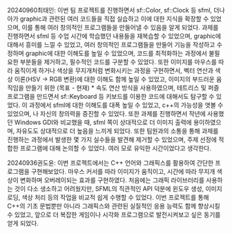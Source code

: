 20240960최태인: 이번 팀 프로젝트를 진행하면서 sf::Color, sf::Clock 등 sfml, 더나아가 graphic과 관련된 여러 코드들을 직접 실습하고 이에 대한 지식을 확장할 수 있었으며, 이를 통해 여러 창의적인 프로그램들을 만들어낼 수 있음을 알게 되었다. 과제를 진행하면서 sfml 등 수업 시간에 학습했던 내용들을 재복습할 수 있었으며, graphic에 대해서 흥미를 느낄 수 있었고, 여러 창의적인 프로그램들을 만들어 기능을 작성하고 수정하며 graphic에 대한 이해도를 높일 수 있었으며, 코드를 최적화하는 과정에서 불필요한 부분들을 제거하고, 필수적인 코드를 구분할 수 있었다. 또한 이미지를 마우스를 따라 움직이게 하거나 색상을 무지개처럼 변화시키는 과정을 구현하면서, 벡터 연산과 색상 이론(HSV → RGB 변환)에 대한 이해도 함께 높일 수 있었고, 이미지의 부드러운 움직임을 만들기 위한 (목표 - 현재) * 속도 연산 방식을 사용하였으며, 테트리스 및 퍼즐 프로그램을 만드면서 sf::Keyboard 등 키보드를 이용한 코드에 대해서도 탐구할 수 있었다. 이 과정에서 sfml에 대한 이해도를 대폭 높일 수 있었고, c++의 가능성을 엿볼 수 있었으며, 나 자신의 창의력을 증진할 수 있었다. 또한 과제를 진행하면서 작년에 사용했던 Windows GDI와 비교했을 때, sfml 쪽이 상대적으로 더 이미지 출력에 용이하였으며, 자유도도 상대적으로 더 높음을 느끼게 되었다. 또한 팀원과의 소통을 통해 과제를 진행하는 과정에서 발생한 몇 가지 실수들을 발견해 제거할 수 있었으며, 주제 선정에 적합한 프로그램에 대해 논의할 수 있었다. 여러 모로 유익한 시간이었다고 생각한다.

20240936권도윤: 이번 프로젝트에서는 C++ 언어와 그래픽스를 활용하여 간단한 프로그램을 구현해보았다. 마우스 커서를 따라 이미지가 움직이고, 시간에 따라 무지개 색상이 변화하며 오버레이되는 효과를 구현하였다. 처음에는 그래픽 라이브러리를 사용하는 것이 다소 생소하고 어려웠지만, SFML의 직관적인 API 덕분에 윈도우 생성, 이미지 로딩, 색상 처리 등의 작업을 비교적 쉽게 수행할 수 있었다. 이번 프로젝트를 통해 C++의 기초 문법뿐만 아니라 그래픽스와 관련된 실질적인 응용 능력도 함께 향상시킬 수 있었고, 앞으로 더 복잡한 게임이나 시각화 프로그램으로 발전시켜보고 싶은 동기를 얻게 되었다.
